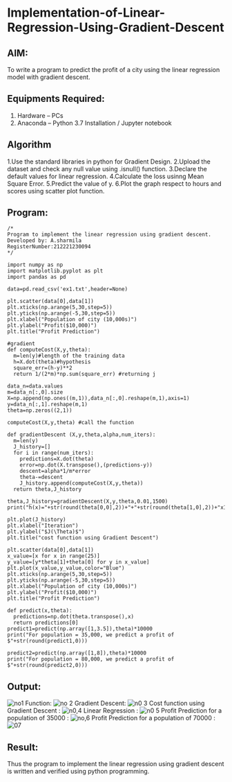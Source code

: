 # Implementation-of-Linear-Regression-Using-Gradient-Descent

## AIM:
To write a program to predict the profit of a city using the linear regression model with gradient descent.

## Equipments Required:
1. Hardware – PCs
2. Anaconda – Python 3.7 Installation / Jupyter notebook

## Algorithm
1.Use the standard libraries in python for Gradient Design. 
2.Upload the dataset and check any null value using .isnull() function. 
3.Declare the default values for linear regression. 
4.Calculate the loss usinng Mean Square Error.
5.Predict the value of y.
6.Plot the graph respect to hours and scores using scatter plot function.
## Program:
```
/*
Program to implement the linear regression using gradient descent.
Developed by: A.sharmila
RegisterNumber:212221230094
*/

import numpy as np
import matplotlib.pyplot as plt
import pandas as pd

data=pd.read_csv('ex1.txt',header=None)

plt.scatter(data[0],data[1])
plt.xticks(np.arange(5,30,step=5))
plt.yticks(np.arange(-5,30,step=5))
plt.xlabel("Population of city (10,000s)")
plt.ylabel("Profit($10,000)")
plt.title("Profit Prediction")

#gradient
def computeCost(X,y,theta):
  m=len(y)#length of the training data
  h=X.dot(theta)#hypothesis
  square_err=(h-y)**2
  return 1/(2*m)*np.sum(square_err) #returning j

data_n=data.values
m=data_n[:,0].size
X=np.append(np.ones((m,1)),data_n[:,0].reshape(m,1),axis=1)
y=data_n[:,1].reshape(m,1)
theta=np.zeros((2,1))

computeCost(X,y,theta) #call the function

def gradientDescent (X,y,theta,alpha,num_iters):
  m=len(y)
  J_history=[]
  for i in range(num_iters):
    predictions=X.dot(theta)
    error=np.dot(X.transpose(),(predictions-y))
    descent=alpha*1/m*error
    theta-=descent
    J_history.append(computeCost(X,y,theta))
  return theta,J_history
  
theta,J_history=gradientDescent(X,y,theta,0.01,1500)
print("h(x)="+str(round(theta[0,0],2))+"+"+str(round(theta[1,0],2))+"x1")

plt.plot(J_history)
plt.xlabel("Iteration")
plt.ylabel("$J(\Theta)$")
plt.title("cost function using Gradient Descent")

plt.scatter(data[0],data[1])
x_value=[x for x in range(25)]
y_value=[y*theta[1]+theta[0] for y in x_value]
plt.plot(x_value,y_value,color="Blue")
plt.xticks(np.arange(5,30,step=5))
plt.yticks(np.arange(-5,30,step=5))
plt.xlabel("Population of city (10,000s)")
plt.ylabel("Profit($10,000)")
plt.title("Profit Prediction")

def predict(x,theta):
  predictions=np.dot(theta.transpose(),x)
  return predictions[0]
predict1=predict(np.array([1,3.5]),theta)*10000
print("For population = 35,000, we predict a profit of $"+str(round(predict1,0)))

predict2=predict(np.array([1,8]),theta)*10000
print("For population = 80,000, we predict a profit of $"+str(round(predict2,0)))
```
## Output:
![no1](https://user-images.githubusercontent.com/94506182/200720551-c9c7818f-6d95-41c3-a8c1-81b0bfeb63bb.png)
Function:
![no 2](https://user-images.githubusercontent.com/94506182/200720709-1826ec3a-a4ac-49cf-ad12-0169edb22a46.png)
Gradient Descent:
![n0 3](https://user-images.githubusercontent.com/94506182/200720836-deca3f49-4ece-4642-b610-6715e0e5adf8.png)
Cost function using Gradient Descent :
![n0,4](https://user-images.githubusercontent.com/94506182/200720959-7066efbc-a698-4091-8275-261755174de0.png)
Linear Regression :
![n0 5](https://user-images.githubusercontent.com/94506182/200721103-41e84d76-dc4a-4b37-9470-4e55c81450e6.png)
Profit Prediction for a population of 35000 :
![no,6](https://user-images.githubusercontent.com/94506182/200721235-390438c1-5ccc-4b2d-8037-90bafdc3da12.png)
Profit Prediction for a population of 70000 :
![07](https://user-images.githubusercontent.com/94506182/200721364-59f267ec-82e0-4cef-a619-892d69e0e60f.png)



## Result:
Thus the program to implement the linear regression using gradient descent is written and verified using python programming.
